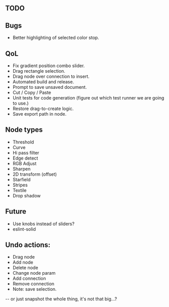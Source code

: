 ## TODO

## Bugs

* Better highlighting of selected color stop.

## QoL

* Fix gradient position combo slider.
* Drag rectangle selection.
* Drag node over connection to insert.
* Automated build and release.
* Prompt to save unsaved document.
* Cut / Copy / Paste
* Unit tests for code generation (figure out which test runner we are going to use.)
* Restore drag-to-create logic.
* Save export path in node.

## Node types

* Threshold
* Curve
* Hi pass filter
* Edge detect
* RGB Adjust
* Sharpen
* 2D transform (offset)
* Starfield
* Stripes
* Textile
* Drop shadow

## Future

* Use knobs instead of sliders?
* eslint-solid

## Undo actions:

  * Drag node
  * Add node
  * Delete node
  * Change node param
  * Add connection
  * Remove connection
  * Note: save selection.

  -- or just snapshot the whole thing, it's not that big...?
